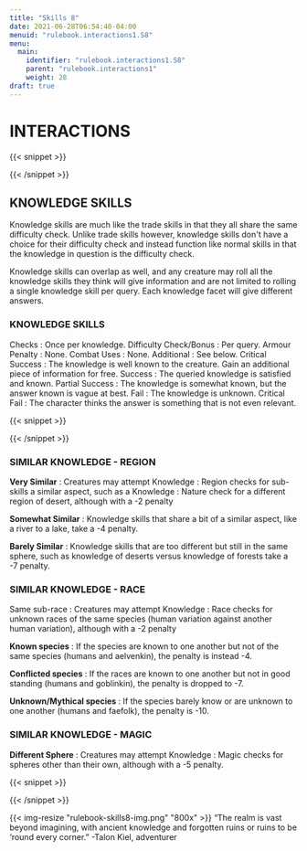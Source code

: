 ```yaml
---
title: "Skills 8"
date: 2021-06-28T06:54:40-04:00
menuid: "rulebook.interactions1.S8"
menu:
  main:
    identifier: "rulebook.interactions1.S8"
    parent: "rulebook.interactions1"
    weight: 28
draft: true
---
```


# INTERACTIONS

{{< snippet >}}<div class="bookpage-columns"><div class="bookpage-column">{{< /snippet >}}

## KNOWLEDGE SKILLS
Knowledge skills are much like the trade skills in that they all share the same
difficulty check. Unlike trade skills however, knowledge skills don't have a
choice for their difficulty check and instead function like normal skills in
that the knowledge in question is the difficulty check.

Knowledge skills can overlap as well, and any creature may roll all the knowledge
skills they think will give information and are not limited to rolling a single
knowledge skill per query. Each knowledge facet will give different answers.

### KNOWLEDGE SKILLS
Checks : Once per knowledge.
Difficulty Check/Bonus : Per query.
Armour Penalty : None.
Combat Uses : None.
Additional : See below.
Critical Success : The knowledge is well known to the creature.
  Gain an additional piece of information for free.
Success : The queried knowledge is satisfied and known.
Partial Success : The knowledge is somewhat known, but the answer known is
  vague at best.
Fail : The knowledge is unknown.
Critical Fail : The character thinks the answer is something that
  is not even relevant.

{{< snippet >}}</div><div class="bookpage-column">{{< /snippet >}}

### SIMILAR KNOWLEDGE - REGION 
**Very Similar** : Creatures may attempt Knowledge : Region checks for sub-skills
a similar aspect, such as a Knowledge : Nature check for a different region of
desert, although with a -2 penalty

**Somewhat Similar** : Knowledge skills that share a bit of a similar aspect,
like a river to a lake, take a -4 penalty.

**Barely Similar** : Knowledge skills that are too different but still in the
same sphere, such as knowledge of deserts versus knowledge of forests
take a -7 penalty.

### SIMILAR KNOWLEDGE - RACE
Same sub-race : Creatures may attempt Knowledge : Race checks for unknown races
of the same species (human variation against another human variation), although
with a -2 penalty

**Known species** : If the species are known to one another but not of the same
species (humans and aelvenkin), the penalty is instead -4.

**Conflicted species** : If the races are known to one another but not in good
standing (humans and goblinkin), the penalty is dropped to -7.

**Unknown/Mythical species** : If the species barely know or are unknown to one
another (humans and faefolk), the penalty is -10.

### SIMILAR KNOWLEDGE - MAGIC
**Different Sphere** : Creatures may attempt Knowledge : Magic checks for
spheres other than their own, although with a -5 penalty.

{{< snippet >}}</div></div>{{< /snippet >}}

{{< img-resize "rulebook-skills8-img.png" "800x" >}}
“The realm is vast beyond imagining, with ancient knowledge and forgotten ruins or ruins to be ‘round every
corner.” -Talon Kiel, adventurer

